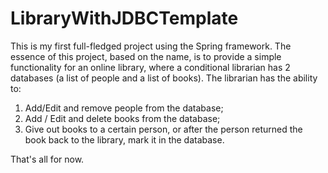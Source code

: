 # LibraryWithJDBCTemplate
This is my first full-fledged project using the Spring framework.
The essence of this project, based on the name, is to provide a simple functionality for an online library, where a conditional librarian has 2 databases (a list of people and a list of books). The librarian has the ability to:
1. Add/Edit and remove people from the database;
2. Add / Edit and delete books from the database;
3. Give out books to a certain person, or after the person returned the book back to the library, mark it in the database.

That's all for now.
